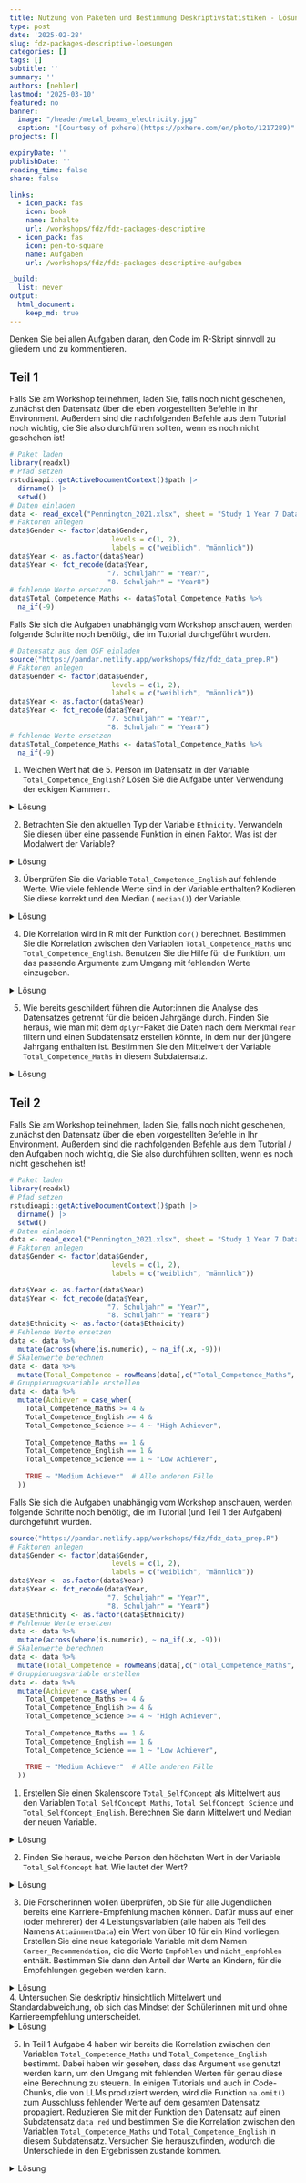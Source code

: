 ```yaml
---
title: Nutzung von Paketen und Bestimmung Deskriptivstatistiken - Lösungen
type: post
date: '2025-02-28' 
slug: fdz-packages-descriptive-loesungen 
categories: [] 
tags: [] 
subtitle: ''
summary: '' 
authors: [nehler] 
lastmod: '2025-03-10'
featured: no
banner:
  image: "/header/metal_beams_electricity.jpg"
  caption: "[Courtesy of pxhere](https://pxhere.com/en/photo/1217289)"
projects: []

expiryDate: ''
publishDate: ''
reading_time: false
share: false

links:
  - icon_pack: fas
    icon: book
    name: Inhalte
    url: /workshops/fdz/fdz-packages-descriptive
  - icon_pack: fas
    icon: pen-to-square
    name: Aufgaben
    url: /workshops/fdz/fdz-packages-descriptive-aufgaben

_build:
  list: never
output:
  html_document:
    keep_md: true
---
```








Denken Sie bei allen Aufgaben daran, den Code im R-Skript sinnvoll zu gliedern und zu kommentieren.

## Teil 1

Falls Sie am Workshop teilnehmen, laden Sie, falls noch nicht geschehen, zunächst den Datensatz über die eben vorgestellten Befehle in Ihr Environment. Außerdem sind die nachfolgenden Befehle aus dem Tutorial noch wichtig, die Sie also durchführen sollten, wenn es noch nicht geschehen ist!


``` r
# Paket laden
library(readxl)
# Pfad setzen
rstudioapi::getActiveDocumentContext()$path |>
  dirname() |>
  setwd()
# Daten einladen
data <- read_excel("Pennington_2021.xlsx", sheet = "Study 1 Year 7 Data")
# Faktoren anlegen
data$Gender <- factor(data$Gender, 
                         levels = c(1, 2),
                         labels = c("weiblich", "männlich"))
data$Year <- as.factor(data$Year)
data$Year <- fct_recode(data$Year, 
                        "7. Schuljahr" = "Year7",
                        "8. Schuljahr" = "Year8")
# fehlende Werte ersetzen
data$Total_Competence_Maths <- data$Total_Competence_Maths %>% 
  na_if(-9)
```

Falls Sie sich die Aufgaben unabhängig vom Workshop anschauen, werden folgende Schritte noch benötigt, die im Tutorial durchgeführt wurden.


``` r
# Datensatz aus dem OSF einladen
source("https://pandar.netlify.app/workshops/fdz/fdz_data_prep.R")
# Faktoren anlegen
data$Gender <- factor(data$Gender, 
                         levels = c(1, 2),
                         labels = c("weiblich", "männlich"))
data$Year <- as.factor(data$Year)
data$Year <- fct_recode(data$Year, 
                        "7. Schuljahr" = "Year7",
                        "8. Schuljahr" = "Year8")
# fehlende Werte ersetzen
data$Total_Competence_Maths <- data$Total_Competence_Maths %>% 
  na_if(-9)
```


1. Welchen Wert hat die 5. Person im Datensatz in der Variable `Total_Competence_English`? Lösen Sie die Aufgabe unter Verwendung der eckigen Klammern.

<details><summary>Lösung</summary>
Im Gegensatz zu dem Vorgehen im Tutorial wählen wir hier sowohl eine spezifische Zeile als auch eine spezifische Spalte aus. Wir müssen also vor und hinter dem Komma die entsprechenden Indizes angeben. Für die Spalte verwenden wir den Variablennamen, da es schneller ist, als die Spalte herauszufinden.


``` r
#### Aufgaben des Tutorials zu Paketen und Deskriptivstatistiken ----
##### Teil 1 -----
###### Aufgabe 1 ------
data[5, "Total_Competence_English"] # Wert der 5. Person in der Variable Total_Competence_English
```

```
## # A tibble: 1 × 1
##   Total_Competence_English
##                      <dbl>
## 1                        3
```

</details>

2. Betrachten Sie den aktuellen Typ der Variable `Ethnicity`. Verwandeln Sie diesen über eine passende Funktion in einen Faktor. Was ist der Modalwert der Variable?

<details><summary>Lösung</summary>

Zunächst schauen wir uns die Variable einmal an.


``` r
###### Aufgabe 2 ------
head(data$Ethnicity)   # Inhalt der Variable
```

```
## [1] "White British" "White British" "White British" "White British" "White British"
## [6] "White British"
```

``` r
class(data$Ethnicity)  # Typ der Variable
```

```
## [1] "character"
```

Wir wissen nun, dass die Variable als `character` vorliegt. Um sie in einen Faktor umzuwandeln, nutzen wir die Funktion `factor()`.


``` r
data$Ethnicity <- factor(data$Ethnicity)  # Umwandlung in Faktor
```

Nun können wir den Modalwert der Variable bestimmen. Dieser ist die Kategorie mit der häufigsten Ausprägung. Hierfür nutzen wir die Funktion `table()`.


``` r
table(data$Ethnicity)  # Häufigkeiten der Kategorien
```

```
## 
## Any other Asian background Any other white background                    Chinese 
##                          1                          1                          1 
##                  Pakistani            White and Asian    White and Black African 
##                          1                          1                          2 
##              White British 
##                        293
```

Wenn wir jetzt nicht selbst nach der Kategorie suchen wollen, können wir die Funktion `which.max()` nutzen, um den Index der häufigsten Kategorie zu finden.


``` r
table(data$Ethnicity) |> which.max() # Index der häufigsten Kategorie
```

```
## White British 
##             7
```

Es handelt sich dabei um die Kategorie 7 - `White British`.

</details>


3. Überprüfen Sie die Variable `Total_Competence_English` auf fehlende Werte. Wie viele fehlende Werte sind in der Variable enthalten? Kodieren Sie diese korrekt und den Median ( `median()`) der Variable.

<details><summary>Lösung</summary>

Um die Variable auf fehlende Werte zu prüfen, können wir die Anzahl der fehlenden Werte mit der Kombination aus `is.na()` und `sum()` bestimmen.


``` r
###### Aufgabe 3 ------
is.na(data$Total_Competence_English) |> sum()  # Anzahl der fehlenden Werte
```

```
## [1] 0
```

Aktuell liegen hier keine fehlenden Werte vor. Allerdings haben wir auch gesehen, dass die Werte eventuell noch "falsch" als -9 kodiert sind. Betrachten wir die absoluten Häufigkeiten.


``` r
table(data$Total_Competence_English)  # Häufigkeiten der Werte
```

```
## 
##  -9   1   2   3   4   5 
##   2   5  25  73 148  47
```

Hier fällt direkt wieder auf, dass -9 als Wert vorkommt. Wir können diesen Wert also ersetzen.


``` r
data$Total_Competence_English <- data$Total_Competence_English %>% na_if(-9)  # Ersetzen der fehlenden Werte
```

Nun können wir den Median der Variable bestimmen. Wie beim Mittelwert muss hier das Argument `na.rm = TRUE` gesetzt werden, um fehlende Werte zu ignorieren.


``` r
median(data$Total_Competence_English, na.rm = TRUE)  # Median der Variable
```

```
## [1] 4
```


</details>



4. Die Korrelation wird in R mit der Funktion `cor()` berechnet. Bestimmen Sie die Korrelation zwischen den Variablen `Total_Competence_Maths` und `Total_Competence_English`. Benutzen Sie die Hilfe für die Funktion, um das passende Argumente zum Umgang mit fehlenden Werte einzugeben.

<details><summary>Lösung</summary>

Zunächst einmal lässt sich hier festhalten, dass auch die Funktion `cor()` auf fehlende Werte dahingehend reagiert, das Ergebnis auch als `NA` auszugeben. 


``` r
###### Aufgabe 4 ------
cor(data$Total_Competence_Maths, data$Total_Competence_English)  # Korrelation zwischen den Variablen
```

```
## [1] NA
```

In der Hilfe stellen wir fest, dass es hier nicht das Argument `na.rm` gibt, wie wir es von anderen Funktionen kennen. Wir können die Behandlung fehlender Werte jedoch über das Argument `use` beeinflussen. Dabei gibt es Unterschiede zwischen dem paarweisen und listenweisen Löschen von fehlenden Werten - aber bei einer Korrelation zwischen zwei Variablen macht das nichts aus.


``` r
cor(data$Total_Competence_Maths, data$Total_Competence_English, use = "pairwise.complete.obs")  # Korrelation zwischen den Variablen
```

```
## [1] 0.2179307
```

</details>



5. Wie bereits geschildert führen die Autor:innen die Analyse des Datensatzes getrennt für die beiden Jahrgänge durch. Finden Sie heraus, wie man mit dem `dplyr`-Paket die Daten nach dem Merkmal `Year` filtern und einen Subdatensatz erstellen könnte, in dem nur der jüngere Jahrgang enthalten ist. Bestimmen Sie den Mittelwert der Variable `Total_Competence_Maths` in diesem Subdatensatz.

<details><summary>Lösung</summary>

In `dplyr` können wir die Funktion `filter()` nutzen, um die Daten nach bestimmten Kriterien zu filtern. Hier wollen wir die Daten nach dem Merkmal `Year` filtern. Die Anwendung benötigt die Angabe des Datensatzes und der Bedingung, die erfüllt sein muss. 


``` r
###### Aufgabe 5 ------
filter(data, Year == "7. Schuljahr")  # Filtern der Daten nach dem Merkmal Year
```

```
## # A tibble: 187 × 25
##    Year        Gender Ethnicity Total_Mindset Total_Competence_Maths Total_Competence_Eng…¹
##    <fct>       <fct>  <fct>             <dbl>                  <dbl>                  <dbl>
##  1 7. Schulja… weibl… White Br…            36                      4                      3
##  2 7. Schulja… weibl… White Br…            34                      2                      4
##  3 7. Schulja… weibl… White Br…            28                      4                      4
##  4 7. Schulja… weibl… White Br…            38                      4                      4
##  5 7. Schulja… weibl… White Br…            26                      3                      3
##  6 7. Schulja… weibl… White Br…            29                      4                      4
##  7 7. Schulja… weibl… White Br…            32                      3                      4
##  8 7. Schulja… weibl… White Br…            31                      4                      3
##  9 7. Schulja… weibl… White Br…            28                      3                      5
## 10 7. Schulja… weibl… White Br…            30                      5                      4
## # ℹ 177 more rows
## # ℹ abbreviated name: ¹​Total_Competence_English
## # ℹ 19 more variables: Total_Competence_Science <dbl>, Total_SelfEsteem <dbl>,
## #   Total_SocialSelfEsteem <dbl>, Total_AcademicSelfEfficacy <dbl>,
## #   Total_SelfConcept_Maths <dbl>, Total_SelfConcept_English <dbl>,
## #   Total_SelfConcept_Science <dbl>, SubjectSTEndorsement_Maths <dbl>,
## #   SubjectSTEndorsement_English <dbl>, SubjectSTEndorsement_Science <dbl>, …
```

Damit ein Subdatensatz auch wirklich im Environment erscheint, müssen wir das Ergebnis der Funktion `filter()` einer neuen Variable zuweisen.


``` r
data_year7 <- filter(data, Year == "7. Schuljahr")  # Filtern der Daten nach dem Merkmal Year
```

Mit diesem Subdatensatz können wir nun ganz normal arbeiten - bspw. den Mittelwert der Variable `Total_Competence_Maths` bestimmen.


``` r
mean(data_year7$Total_Competence_Maths, na.rm = TRUE)  # Mittelwert der Variable Total_Competence_Maths
```

```
## [1] 3.784946
```

</details>





## Teil 2

Falls Sie am Workshop teilnehmen, laden Sie, falls noch nicht geschehen, zunächst den Datensatz über die eben vorgestellten Befehle in Ihr Environment. Außerdem sind die nachfolgenden Befehle aus dem Tutorial / den Aufgaben noch wichtig, die Sie also durchführen sollten, wenn es noch nicht geschehen ist!


``` r
# Paket laden
library(readxl)
# Pfad setzen
rstudioapi::getActiveDocumentContext()$path |>
  dirname() |>
  setwd()
# Daten einladen
data <- read_excel("Pennington_2021.xlsx", sheet = "Study 1 Year 7 Data")
# Faktoren anlegen
data$Gender <- factor(data$Gender, 
                         levels = c(1, 2),
                         labels = c("weiblich", "männlich"))

data$Year <- as.factor(data$Year)
data$Year <- fct_recode(data$Year, 
                        "7. Schuljahr" = "Year7",
                        "8. Schuljahr" = "Year8")
data$Ethnicity <- as.factor(data$Ethnicity)
# Fehlende Werte ersetzen
data <- data %>%
  mutate(across(where(is.numeric), ~ na_if(.x, -9)))
# Skalenwerte berechnen
data <- data %>%
  mutate(Total_Competence = rowMeans(data[,c("Total_Competence_Maths", "Total_Competence_English", "Total_Competence_Science")]))
# Gruppierungsvariable erstellen
data <- data %>%
  mutate(Achiever = case_when(
    Total_Competence_Maths >= 4 & 
    Total_Competence_English >= 4 & 
    Total_Competence_Science >= 4 ~ "High Achiever",
    
    Total_Competence_Maths == 1 & 
    Total_Competence_English == 1 & 
    Total_Competence_Science == 1 ~ "Low Achiever",
    
    TRUE ~ "Medium Achiever"  # Alle anderen Fälle
  ))
```

Falls Sie sich die Aufgaben unabhängig vom Workshop anschauen, werden folgende Schritte noch benötigt, die im Tutorial (und Teil 1 der Aufgaben) durchgeführt wurden.


``` r
source("https://pandar.netlify.app/workshops/fdz/fdz_data_prep.R")
# Faktoren anlegen
data$Gender <- factor(data$Gender, 
                         levels = c(1, 2),
                         labels = c("weiblich", "männlich"))
data$Year <- as.factor(data$Year)
data$Year <- fct_recode(data$Year, 
                        "7. Schuljahr" = "Year7",
                        "8. Schuljahr" = "Year8")
data$Ethnicity <- as.factor(data$Ethnicity)
# Fehlende Werte ersetzen
data <- data %>%
  mutate(across(where(is.numeric), ~ na_if(.x, -9)))
# Skalenwerte berechnen
data <- data %>%
  mutate(Total_Competence = rowMeans(data[,c("Total_Competence_Maths", "Total_Competence_English", "Total_Competence_Science")]))
# Gruppierungsvariable erstellen
data <- data %>%
  mutate(Achiever = case_when(
    Total_Competence_Maths >= 4 & 
    Total_Competence_English >= 4 & 
    Total_Competence_Science >= 4 ~ "High Achiever",
    
    Total_Competence_Maths == 1 & 
    Total_Competence_English == 1 & 
    Total_Competence_Science == 1 ~ "Low Achiever",
    
    TRUE ~ "Medium Achiever"  # Alle anderen Fälle
  ))
```




1. Erstellen Sie einen Skalenscore `Total_SelfConcept` als Mittelwert aus den Variablen `Total_SelfConcept_Maths`, `Total_SelfConcept_Science` und `Total_SelfConcept_English`. Berechnen Sie dann Mittelwert und Median der neuen Variable.

<details><summary>Lösung</summary>

Um den Skalenscore zu berechnen, können wir die Funktion `rowMeans()` nutzen. Diese berechnet den Mittelwert über die Zeilen eines Datensatzes. 


``` r
##### Teil 2 -----
###### Aufgabe 1 ------
data$Total_SelfConcept <- rowMeans(data[, c("Total_SelfConcept_Maths", "Total_SelfConcept_Science", "Total_SelfConcept_English")])  # Berechnung des Skalenscores
```

Nun können wir den Mittelwert und Median der neuen Variable bestimmen. Dabei müssen wir auch hier drauf achten, fehlende Werte zu ignorieren.


``` r
mean(data$Total_SelfConcept, na.rm = TRUE)  # Mittelwert der Variable
```

```
## [1] 12.71795
```

``` r
median(data$Total_SelfConcept, na.rm = TRUE)  # Median der Variable
```

```
## [1] 12.66667
```
</details>

2. Finden Sie heraus, welche Person den höchsten Wert in der Variable `Total_SelfConcept` hat. Wie lautet der Wert?

<details><summary>Lösung</summary>

Um den höchsten Wert in einer Variable zu finden, können wir die Funktion `max()` nutzen. Auch hier müssen wir wieder darauf achten, fehlende Werte zu ignorieren.


``` r
###### Aufgabe 2 ------
max(data$Total_SelfConcept, na.rm = TRUE)  # Höchster Wert in der Variable
```

```
## [1] 18.33333
```

Wie finden wir nun heraus, welche Person diesen Wert hat? Dafür können wir die Funktion `which.max()` nutzen, die uns den Index des höchsten Wertes zurückgibt.


``` r
which.max(data$Total_SelfConcept)  # Index der Person mit dem höchsten Wert
```

```
## [1] 112
```

</details>


3. Die Forscherinnen wollen überprüfen, ob Sie für alle Jugendlichen bereits eine Karriere-Empfehlung machen können. Dafür muss auf einer (oder mehrerer) der 4 Leistungsvariablen (alle haben als Teil des Namens `AttainmentData`) ein Wert von über 10 für ein Kind vorliegen. Erstellen Sie eine neue kategoriale Variable mit dem Namen `Career_Recommendation`, die die Werte `Empfohlen` und `nicht_empfohlen` enthält. Bestimmen Sie dann den Anteil der Werte an Kindern, für die Empfehlungen gegeben werden kann.

<details><summary>Lösung</summary>

Hier muss also wie im Tutorial eine kategoriale Variable erstellt werden - aus vorliegenden numerischen Werten. Dafür können wir die Funktion `mutate()` und `case_when()` nutzen.


``` r
###### Aufgabe 3 ------
data <- data %>%
  mutate(Career_Recommendation = case_when(
    Total_Competence_Maths > 10 |
    Total_Competence_English > 10 |
    Total_Competence_Science > 10 |
    Total_SelfConcept > 10 ~ "Empfohlen",
    
    TRUE ~ "Nicht empfohlen"
  ))  # Erstellen der neuen Variable
```

Nun können wir den Anteil der Werte bestimmen, für die Empfehlungen gegeben werden können. Wir haben bereits gelernt, dass die absolute Häufigkeit mit `table()` bestimmt werden kann.


``` r
table(data$Career_Recommendation)  # Absolute Häufigkeiten
```

```
## 
##       Empfohlen Nicht empfohlen 
##             251              49
```

Den Anteil könnten wir jetzt natürlich berechnen, indem wir die absolute Häufigkeit durch die Gesamtanzahl der Werte teilen. Allerdings gibt es auch eine Funktion, die das direkt für uns erledigt. `prop.table()` gibt uns den Anteil der Werte zurück, wenn es auf ein `table()`-Objekt angewendet wird. Wir können das direkt in einem Schritt mit der Pipe `|>` machen.


``` r
table(data$Career_Recommendation) |> prop.table()  # Anteil der Werte
```

```
## 
##       Empfohlen Nicht empfohlen 
##       0.8366667       0.1633333
```

</details>
4. Untersuchen Sie deskriptiv hinsichtlich Mittelwert und Standardabweichung, ob sich das Mindset der Schülerinnen mit und ohne Karriereempfehlung unterscheidet.

<details><summary>Lösung</summary>

Zunächst einmal stellt sich die Frage, welche Variable das Mindset der Schülerinnen abbildet. Wenn wir dafür in das Codebook der Excel-Datei schauen oder auch in den Daten, sehen wir, dass es sich um die Variable `Total_Mindset` handelt. 

Das restliche Vorgehen ist eine Anpassung aus dem Tutorial. Allerdings können wir in `summarise()` anstatt einer auch mehrere Funktionen gleichzeitig nutzen. Wenn wir den Ergebnissen jeweils noch einen sprechenden Namen geben, wird die Ausgabe übersichtlicher.


``` r
###### Aufgabe 4 ------
data %>%
  group_by(Career_Recommendation) %>%
  summarise(mean_mindset = mean(Total_Mindset, na.rm = TRUE),  # Mittelwert des Mindsets
            sd_mindset = sd(Total_Mindset, na.rm = TRUE))  # Standardabweichung des Mindsets
```

```
## # A tibble: 2 × 3
##   Career_Recommendation mean_mindset sd_mindset
##   <chr>                        <dbl>      <dbl>
## 1 Empfohlen                     32.1       4.25
## 2 Nicht empfohlen               29.1       4.47
```

</details>

5. In Teil 1 Aufgabe 4 haben wir bereits die Korrelation zwischen den Variablen `Total_Competence_Maths` und `Total_Competence_English` bestimmt. Dabei haben wir gesehen, dass das Argument `use` genutzt werden kann, um den Umgang mit fehlenden Werten für genau diese eine Berechnung zu steuern. In einigen Tutorials und auch in Code-Chunks, die von LLMs produziert werden, wird die Funktion `na.omit()` zum Ausschluss fehlender Werte auf dem gesamten Datensatz propagiert. Reduzieren Sie mit der Funktion den Datensatz auf einen Subdatensatz `data_red` und bestimmen Sie die Korrelation zwischen den Variablen `Total_Competence_Maths` und `Total_Competence_English` in diesem Subdatensatz. Versuchen Sie herauszufinden, wodurch die Unterschiede in den Ergebnissen zustande kommen.

<details><summary>Lösung</summary>
Zur Erinnerung nochmal das Ergebnis der Korrelation zwischen den Variablen `Total_Competence_Maths` und `Total_Competence_English` aus Teil 1 Aufgabe 4.


``` r
###### Aufgabe 5 ------
cor(data$Total_Competence_Maths, data$Total_Competence_English, use = "pairwise.complete.obs")  # Korrelation zwischen den Variablen
```

```
## [1] 0.2179307
```

Nun können wir den Datensatz reduzieren. Dafür nutzen wir die Funktion `na.omit()`. Diese entfernt alle Zeilen, in denen mindestens ein fehlender Wert vorkommt.


``` r
data_red <- na.omit(data)  # Reduzieren des Datensatzes
```

Die Variablennamen sind in dem Datensatz weiterhin die gleichen. Eine Behandlung fehlender Werte müssen wir in der `cor()`-Funktion nun nicht mehr angeben.


``` r
cor(data_red$Total_Competence_Maths, data_red$Total_Competence_English)  # Korrelation zwischen den Variablen
```

```
## [1] 0.2047514
```

Die Erklärung für den Unterschied liegt in dem Effekt der `na.omit()`-Funktion. Diese entfernt alle Zeilen, in denen mindestens ein fehlender Wert vorkommt. Dadurch werden auch Personen ausgeschlossen, die auf Variablen fehlende Werte haben, die für die Korrelation nicht relevant sind. Das kann zu Unterschieden in den Ergebnissen führen. Unabhängig davon, dass auch paarweise und listenweiser Fallausschluss problematische Aspekte haben, ist es wichtig, dass die Funktion `na.omit()` nur in sehr spezifischen Fällen genutzt wird.

</details>
